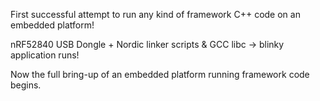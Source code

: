 First successful attempt to run any kind of framework C++ code on an embedded platform!

nRF52840 USB Dongle + Nordic linker scripts & GCC libc -> blinky application runs!

Now the full bring-up of an embedded platform running framework code begins.
